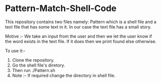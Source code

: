 # Pattern-Match-Shell-Code
This repository contains two files namely: Pattern which is a shell file and a text file that has some text in it. In our case the text file has a small story.

Motive :- We take an input from the user and then we let the user know if the word exists in the text file. If it does then we print found else otherwise.

To use it:-

1. Clone the repository.
2. Go the shell file's diretory.
3. Then run ./Pattern.sh
4. Note :- If required change the directory in shell file.
